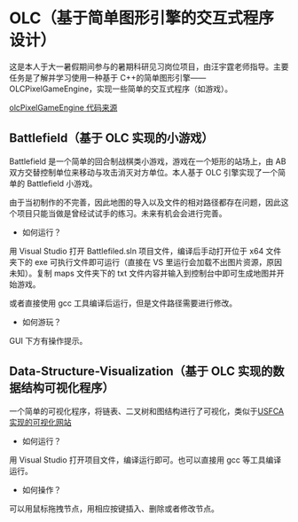 # OLC（基于简单图形引擎的交互式程序设计）

这是本人于大一暑假期间参与的暑期科研见习岗位项目，由汪宇霆老师指导。主要任务是了解并学习使用一种基于 C++的简单图形引擎——OLCPixelGameEngine，实现一些简单的交互式程序（如游戏）。

[olcPixelGameEngine 代码来源](https://github.com/OneLoneCoder/olcPixelGameEngine)

## Battlefield（基于 OLC 实现的小游戏）

Battlefield 是一个简单的回合制战棋类小游戏，游戏在一个矩形的站场上，由 AB 双方交替控制单位来移动与攻击消灭对方单位。本人基于 OLC 引擎实现了一个简单的 Battlefield 小游戏。

由于当初制作的不完善，因此地图的导入以及文件的相对路径都存在问题，因此这个项目只能当做是曾经试试手的练习。未来有机会会进行完善。

- 如何运行？

用 Visual Studio 打开 Battlefiled.sln 项目文件，编译后手动打开位于 x64 文件夹下的 exe 可执行文件即可运行（直接在 VS 里运行会加载不出图片资源，原因未知）。复制 maps 文件夹下的 txt 文件内容并输入到控制台中即可生成地图并开始游戏。

或者直接使用 gcc 工具编译后运行，但是文件路径需要进行修改。

- 如何游玩？

GUI 下方有操作提示。

## Data-Structure-Visualization（基于 OLC 实现的数据结构可视化程序）

一个简单的可视化程序，将链表、二叉树和图结构进行了可视化，类似于[USFCA 实现的可视化网站](https://www.cs.usfca.edu/~galles/visualization/Algorithms.html)

- 如何运行？

用 Visual Studio 打开项目文件，编译运行即可。也可以直接用 gcc 等工具编译运行。

- 如何操作？

可以用鼠标拖拽节点，用相应按键插入、删除或者修改节点。
